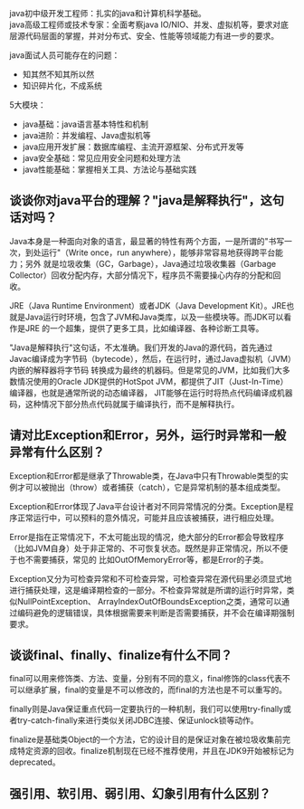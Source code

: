 
java初中级开发工程师：扎实的java和计算机科学基础。  
java高级工程师或技术专家：全面考察java IO/NIO、并发、虚拟机等，要求对底层源代码层面的掌握，并对分布式、安全、性能等领域能力有进一步的要求。

java面试人员可能存在的问题：
- 知其然不知其所以然
- 知识碎片化，不成系统

5大模块：
- java基础：java语言基本特性和机制
- java进阶：并发编程、Java虚拟机等
- java应用开发扩展：数据库编程、主流开源框架、分布式开发等
- java安全基础：常见应用安全问题和处理方法
- java性能基础：掌握相关工具、方法论与基础实践


## 谈谈你对java平台的理解？"java是解释执行"，这句话对吗？

Java本身是一种面向对象的语言，最显著的特性有两个方面，一是所谓的"书写一次，到处运行"（Write once，run anywhere），能够非常容易地获得跨平台能力；另外
就是垃圾收集（GC，Garbage），Java通过垃圾收集器（Garbage Collector）回收分配内存，大部分情况下，程序员不需要操心内存的分配和回收。

JRE（Java Runtime Environment）或者JDK（Java Development Kit）。JRE也就是Java运行时环境，包含了JVM和Java类库，以及一些模块等。而JDK可以看作是JRE
的一个超集，提供了更多工具，比如编译器、各种诊断工具等。

"Java是解释执行"这句话，不太准确。我们开发的Java的源代码，首先通过Javac编译成为字节码（bytecode），然后，在运行时，通过Java虚拟机（JVM）内嵌的解释器将字节码
转换成为最终的机器码。但是常见的JVM，比如我们大多数情况使用的Oracle JDK提供的HotSpot JVM，都提供了JIT（Just-In-Time）编译器，也就是通常所说的动态编译器，
JIT能够在运行时将热点代码编译成机器码，这种情况下部分热点代码就属于编译执行，而不是解释执行。

## 请对比Exception和Error，另外，运行时异常和一般异常有什么区别？

Exception和Error都是继承了Throwable类，在Java中只有Throwable类型的实例才可以被抛出（throw）或者捕获（catch），它是异常机制的基本组成类型。

Exception和Error体现了Java平台设计者对不同异常情况的分类。Exception是程序正常运行中，可以预料的意外情况，可能并且应该被捕获，进行相应处理。

Error是指在正常情况下，不太可能出现的情况，绝大部分的Error都会导致程序（比如JVM自身）处于非正常的、不可恢复状态。既然是非正常情况，所以不便于也不需要捕获，常见的
比如OutOfMemoryError等，都是Error的子类。

Exception又分为可检查异常和不可检查异常，可检查异常在源代码里必须显式地进行捕获处理，这是编译期检查的一部分。不检查异常就是所谓的运行时异常，类似NullPointException、
ArrayIndexOutOfBoundsException之类，通常可以通过编码避免的逻辑错误，具体根据需要来判断是否需要捕获，并不会在编译期强制要求。

## 谈谈final、finally、finalize有什么不同？

final可以用来修饰类、方法、变量，分别有不同的意义，final修饰的class代表不可以继承扩展，final的变量是不可以修改的，而final的方法也是不可以重写的。

finally则是Java保证重点代码一定要执行的一种机制，我们可以使用try-finally或者try-catch-finally来进行类似关闭JDBC连接、保证unlock锁等动作。

finalize是基础类Object的一个方法，它的设计目的是保证对象在被垃圾收集前完成特定资源的回收。finalize机制现在已经不推荐使用，并且在JDK9开始被标记为deprecated。

## 强引用、软引用、弱引用、幻象引用有什么区别？

